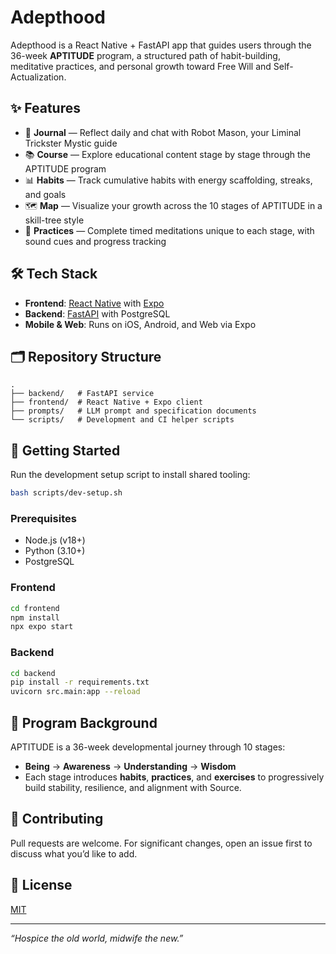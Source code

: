 # Adepthood

Adepthood is a React Native + FastAPI app that guides users through the 36-week **APTITUDE** program, a structured path of habit-building, meditative practices, and personal growth toward Free Will and Self-Actualization.

## ✨ Features

- 📓 **Journal** — Reflect daily and chat with Robot Mason, your Liminal Trickster Mystic guide
- 📚 **Course** — Explore educational content stage by stage through the APTITUDE program
- 📊 **Habits** — Track cumulative habits with energy scaffolding, streaks, and goals
- 🗺️ **Map** — Visualize your growth across the 10 stages of APTITUDE in a skill-tree style
- 🧘 **Practices** — Complete timed meditations unique to each stage, with sound cues and progress tracking

## 🛠️ Tech Stack

- **Frontend**: [React Native](https://reactnative.dev/) with [Expo](https://expo.dev/)
- **Backend**: [FastAPI](https://fastapi.tiangolo.com/) with PostgreSQL
- **Mobile & Web**: Runs on iOS, Android, and Web via Expo

## 🗂️ Repository Structure

```
.
├── backend/   # FastAPI service
├── frontend/  # React Native + Expo client
├── prompts/   # LLM prompt and specification documents
└── scripts/   # Development and CI helper scripts
```

## 🚀 Getting Started

Run the development setup script to install shared tooling:

```bash
bash scripts/dev-setup.sh
```

### Prerequisites
- Node.js (v18+)
- Python (3.10+)
- PostgreSQL

### Frontend
```bash
cd frontend
npm install
npx expo start
```

### Backend
```bash
cd backend
pip install -r requirements.txt
uvicorn src.main:app --reload
```

## 📖 Program Background

APTITUDE is a 36-week developmental journey through 10 stages:
- **Being** → **Awareness** → **Understanding** → **Wisdom**
- Each stage introduces **habits**, **practices**, and **exercises** to progressively build stability, resilience, and alignment with Source.

## 🤝 Contributing

Pull requests are welcome. For significant changes, open an issue first to discuss what you’d like to add.

## 📜 License

[MIT](LICENSE)

---
*“Hospice the old world, midwife the new.”*
